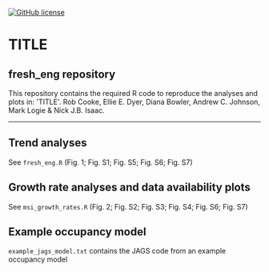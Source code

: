 <!-- badges: start -->
[![GitHub license](https://img.shields.io/github/license/Naereen/StrapDown.js.svg)](https://github.com/ACSLabUVic/diverse-predatory-niche/blob/main/LICENSE)
<!-- badges: end -->

# TITLE
## fresh_eng repository

This repository contains the required R code to reproduce the analyses and plots in: 'TITLE'. Rob Cooke, Ellie E. Dyer, Diana Bowler, Andrew C. Johnson, Mark Logie & Nick J.B. Isaac.

***

## Trend analyses

See `fresh_eng.R` (Fig. 1; Fig. S1; Fig. S5; Fig. S6; Fig. S7)

## Growth rate analyses and data availability plots

See `msi_growth_rates.R` (Fig. 2; Fig. S2; Fig. S3; Fig. S4; Fig. S6; Fig. S7)

## Example occupancy model

`example_jags_model.txt` contains the JAGS code from an example occupancy model
